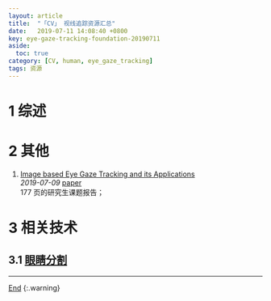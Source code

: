 ```yaml
---
layout: article
title:  "「CV」 视线追踪资源汇总"
date:   2019-07-11 14:08:40 +0800
key: eye-gaze-tracking-foundation-20190711
aside:
  toc: true
category: [CV, human, eye_gaze_tracking]
tags: 资源
---
```

<span id='head'></span>  

<!--more-->


# 1 综述

# 2 其他
1. [Image based Eye Gaze Tracking and its Applications](http://cn.arxiv.org/abs/1907.04325)   
*2019-07-09* [paper](https://arxiv.org/abs/1907.04325)   
177 页的研究生课题报告；    

# 3 相关技术
## 3.1 [眼睛分割](/cv/human/human_segmentation/2019/05/14/foundation.html#4-眼睛分割)


-------------------  
[End](#head)
{:.warning}  
